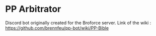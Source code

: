 # PP Arbitrator

Discord bot originally created for the Broforce server. 
Link of the wiki : https://github.com/brennfeu/pp-bot/wiki/PP-Bible
